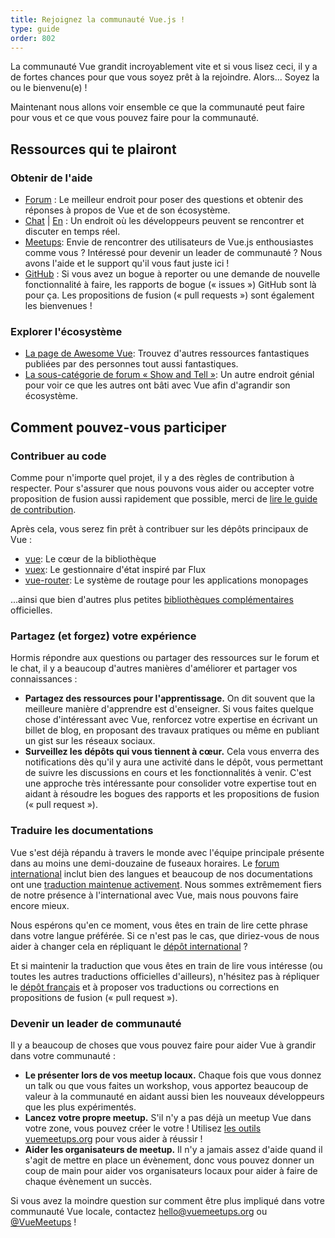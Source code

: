```yaml
---
title: Rejoignez la communauté Vue.js !
type: guide
order: 802
---
```


La communauté Vue grandit incroyablement vite et si vous lisez ceci, il y a de fortes chances pour que vous soyez prêt à la rejoindre. Alors... Soyez la ou le bienvenu(e) !

Maintenant nous allons voir ensemble ce que la communauté peut faire pour vous et ce que vous pouvez faire pour la communauté.

## Ressources qui te plairont

### Obtenir de l'aide

- [Forum](https://forum.vuejs.org/french) : Le meilleur endroit pour poser des questions et obtenir des réponses à propos de Vue et de son écosystème.
- [Chat](https://discordapp.com/channels/325477692906536972/360669119948783616) | [En](https://chat.vuejs.org/) : Un endroit où les développeurs peuvent se rencontrer et discuter en temps réel.
- [Meetups](https://www.vuemeetups.org): Envie de rencontrer des utilisateurs de Vue.js enthousiastes comme vous ? Intéressé pour devenir un leader de communauté ? Nous avons l'aide et le support qu'il vous faut juste ici !
- [GitHub](https://github.com/vuejs) : Si vous avez un bogue à reporter ou une demande de nouvelle fonctionnalité à faire, les rapports de bogue (« issues ») GitHub sont là pour ça. Les propositions de fusion (« pull requests ») sont également les bienvenues !

### Explorer l'écosystème

- [La page de Awesome Vue](https://github.com/vuejs/awesome-vue): Trouvez d'autres ressources fantastiques publiées par des personnes tout aussi fantastiques.
- [La sous-catégorie de forum « Show and Tell »](https://forum.vuejs.org/c/show-and-tell): Un autre endroit génial pour voir ce que les autres ont bâti avec Vue afin d'agrandir son écosystème.

## Comment pouvez-vous participer

### Contribuer au code

Comme pour n'importe quel projet, il y a des règles de contribution à respecter. Pour s'assurer que nous pouvons vous aider ou accepter votre proposition de fusion aussi rapidement que possible, merci de [lire le guide de contribution](https://github.com/vuejs/vue/blob/dev/.github/CONTRIBUTING.md).

Après cela, vous serez fin prêt à contribuer sur les dépôts principaux de Vue :

- [vue](https://github.com/vuejs/vue): Le cœur de la bibliothèque
- [vuex](https://github.com/vuejs/vuex): Le gestionnaire d'état inspiré par Flux
- [vue-router](https://github.com/vuejs/vue-router): Le système de routage pour les applications monopages

...ainsi que bien d'autres plus petites [bibliothèques complémentaires](https://github.com/vuejs) officielles.

### Partagez (et forgez) votre expérience

Hormis répondre aux questions ou partager des ressources sur le forum et le chat, il y a beaucoup d'autres manières d'améliorer et partager vos connaissances :

- **Partagez des ressources pour l'apprentissage.** On dit souvent que la meilleure manière d'apprendre est d'enseigner. Si vous faites quelque chose d'intéressant avec Vue, renforcez votre expertise en écrivant un billet de blog, en proposant des travaux pratiques ou même en publiant un gist sur les réseaux sociaux.
- **Surveillez les dépôts qui vous tiennent à cœur.** Cela vous enverra des notifications dès qu'il y aura une activité dans le dépôt, vous permettant de suivre les discussions en cours et les fonctionnalités à venir. C'est une approche très intéressante pour consolider votre expertise tout en aidant à résoudre les bogues des rapports et les propositions de fusion (« pull request »).

### Traduire les documentations

Vue s'est déjà répandu à travers le monde avec l'équipe principale présente dans au moins une demi-douzaine de fuseaux horaires. Le [forum international](https://forum.vuejs.org/) inclut bien des langues et beaucoup de nos documentations ont une [traduction maintenue activement](https://github.com/vuejs?utf8=%E2%9C%93&query=vuejs.org). Nous sommes extrêmement fiers de notre présence à l'international avec Vue, mais nous pouvons faire encore mieux.

Nous espérons qu'en ce moment, vous êtes en train de lire cette phrase dans votre langue préférée. Si ce n'est pas le cas, que diriez-vous de nous aider à changer cela en répliquant le [dépôt international](https://github.com/vuejs/vuejs.org/) ?

Et si maintenir la traduction que vous êtes en train de lire vous intéresse (ou toutes les autres traductions officielles d'ailleurs), n'hésitez pas à répliquer le [dépôt français](https://github.com/vuejs-fr/vuejs.org/) et à proposer vos traductions ou corrections en propositions de fusion (« pull request »).

### Devenir un leader de communauté

Il y a beaucoup de choses que vous pouvez faire pour aider Vue à grandir dans votre communauté :

- **Le présenter lors de vos meetup locaux.** Chaque fois que vous donnez un talk ou que vous faites un workshop, vous apportez beaucoup de valeur à la communauté en aidant aussi bien les nouveaux développeurs que les plus expérimentés.
- **Lancez votre propre meetup.** S'il n'y a pas déjà un meetup Vue dans votre zone, vous pouvez créer le votre ! Utilisez [les outils vuemeetups.org](https://www.vuemeetups.org/resources/#introduction) pour vous aider à réussir !
- **Aider les organisateurs de meetup.** Il n'y a jamais assez d'aide quand il s'agit de mettre en place un évènement, donc vous pouvez donner un coup de main pour aider vos organisateurs locaux pour aider à faire de chaque évènement un succès.

Si vous avez la moindre question sur comment être plus impliqué dans votre communauté Vue locale, contactez [hello@vuemeetups.org](mailto:hello@vuemeetups.org) ou [@VueMeetups](https://www.twitter.com/vuemeetups) !
